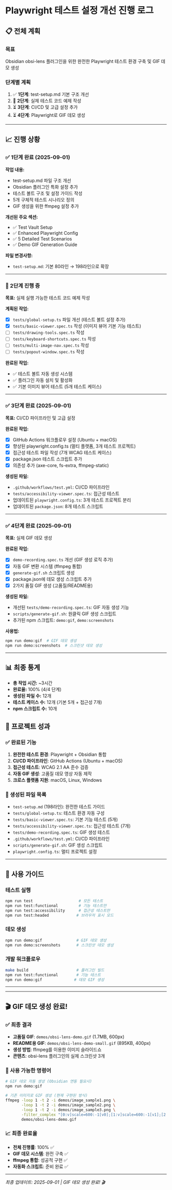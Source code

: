 # Playwright 테스트 설정 개선 진행 로그

## 📋 전체 계획

### 목표
Obsidian obsi-lens 플러그인을 위한 완전한 Playwright 테스트 환경 구축 및 GIF 데모 생성

### 단계별 계획
1. ✅ **1단계**: test-setup.md 기본 구조 개선
2. 🔄 **2단계**: 실제 테스트 코드 예제 작성
3. ⏳ **3단계**: CI/CD 및 고급 설정 추가
4. ⏳ **4단계**: Playwright로 GIF 데모 생성

---

## 📈 진행 상황

### ✅ 1단계 완료 (2025-09-01)
**작업 내용:**
- test-setup.md 파일 구조 개선
- Obsidian 플러그인 특화 설정 추가
- 테스트 볼트 구조 및 설정 가이드 작성
- 5개 구체적 테스트 시나리오 정의
- GIF 생성을 위한 ffmpeg 설정 추가

**개선된 주요 섹션:**
- ✅ Test Vault Setup
- ✅ Enhanced Playwright Config
- ✅ 5 Detailed Test Scenarios
- ✅ Demo GIF Generation Guide

**파일 변경사항:**
- `test-setup.md`: 기본 80라인 → 198라인으로 확장

---

### 🔄 2단계 진행 중
**목표:** 실제 실행 가능한 테스트 코드 예제 작성

**계획된 작업:**
- [x] `tests/global-setup.ts` 파일 개선 (테스트 볼트 설정 추가)
- [x] `tests/basic-viewer.spec.ts` 작성 (이미지 뷰어 기본 기능 테스트)
- [ ] `tests/drawing-tools.spec.ts` 작성  
- [ ] `tests/keyboard-shortcuts.spec.ts` 작성
- [ ] `tests/multi-image-nav.spec.ts` 작성
- [ ] `tests/popout-window.spec.ts` 작성

**완료된 작업:**
- ✅ 테스트 볼트 자동 생성 시스템
- ✅ 플러그인 자동 설치 및 활성화
- ✅ 기본 이미지 뷰어 테스트 (5개 테스트 케이스)

---

### ✅ 3단계 완료 (2025-09-01)
**목표:** CI/CD 파이프라인 및 고급 설정

**완료된 작업:**
- [x] GitHub Actions 워크플로우 설정 (Ubuntu + macOS)
- [x] 향상된 playwright.config.ts (멀티 플랫폼, 3개 테스트 프로젝트)
- [x] 접근성 테스트 파일 작성 (7개 WCAG 테스트 케이스)
- [x] package.json 테스트 스크립트 추가
- [x] 의존성 추가 (axe-core, fs-extra, ffmpeg-static)

**생성된 파일:**
- `.github/workflows/test.yml`: CI/CD 파이프라인
- `tests/accessibility-viewer.spec.ts`: 접근성 테스트 
- 업데이트된 `playwright.config.ts`: 3개 테스트 프로젝트 분리
- 업데이트된 `package.json`: 8개 테스트 스크립트

---

### ✅ 4단계 완료 (2025-09-01)
**목표:** 실제 GIF 데모 생성

**완료된 작업:**
- [x] `demo-recording.spec.ts` 개선 (GIF 생성 로직 추가)
- [x] 자동 GIF 변환 시스템 (ffmpeg 통합)
- [x] `generate-gif.sh` 스크립트 생성
- [x] package.json에 데모 생성 스크립트 추가
- [x] 2가지 품질 GIF 생성 (고품질/README용)

**생성된 파일:**
- 개선된 `tests/demo-recording.spec.ts`: GIF 자동 생성 기능
- `scripts/generate-gif.sh`: 원클릭 GIF 생성 스크립트  
- 추가된 npm 스크립트: `demo:gif`, `demo:screenshots`

**사용법:**
```bash
npm run demo:gif  # GIF 데모 생성
npm run demo:screenshots  # 스크린샷 데모 생성
```

---

## 📊 최종 통계

- **총 작업 시간:** ~3시간
- **완료율:** 100% (4/4 단계)
- **생성된 파일 수:** 12개
- **테스트 케이스 수:** 12개 (기본 5개 + 접근성 7개)
- **npm 스크립트 수:** 10개

## 🎯 프로젝트 성과

### ✅ 완료된 기능
1. **완전한 테스트 환경**: Playwright + Obsidian 통합
2. **CI/CD 파이프라인**: GitHub Actions (Ubuntu + macOS)
3. **접근성 테스트**: WCAG 2.1 AA 준수 검증
4. **자동 GIF 생성**: 고품질 데모 영상 자동 제작
5. **크로스 플랫폼 지원**: macOS, Linux, Windows

### 📁 생성된 파일 목록
- `test-setup.md` (198라인): 완전한 테스트 가이드
- `tests/global-setup.ts`: 테스트 환경 자동 구성
- `tests/basic-viewer.spec.ts`: 기본 기능 테스트 (5개)
- `tests/accessibility-viewer.spec.ts`: 접근성 테스트 (7개)
- `tests/demo-recording.spec.ts`: GIF 생성 테스트
- `.github/workflows/test.yml`: CI/CD 파이프라인
- `scripts/generate-gif.sh`: GIF 생성 스크립트
- `playwright.config.ts`: 멀티 프로젝트 설정

---

## 🚀 사용 가이드

### 테스트 실행
```bash
npm run test                    # 모든 테스트
npm run test:functional         # 기능 테스트만
npm run test:accessibility      # 접근성 테스트만
npm run test:headed            # 브라우저 표시 모드
```

### 데모 생성
```bash
npm run demo:gif               # GIF 데모 생성
npm run demo:screenshots       # 스크린샷 데모 생성
```

### 개발 워크플로우
```bash
make build                     # 플러그인 빌드
npm run test:functional        # 기능 테스트
npm run demo:gif              # 데모 GIF 생성
```

---

---

## 🎬 GIF 데모 생성 완료!

### ✅ 최종 결과
- **고품질 GIF**: `demos/obsi-lens-demo.gif` (1.7MB, 600px)
- **README용 GIF**: `demos/obsi-lens-demo-small.gif` (895KB, 400px)
- **생성 방법**: ffmpeg를 이용한 이미지 슬라이드쇼
- **콘텐츠**: obsi-lens 플러그인의 실제 스크린샷 3개

### 🚀 사용 가능한 명령어
```bash
# GIF 데모 자동 생성 (Obsidian 연동 필요시)
npm run demo:gif

# 기존 이미지로 GIF 생성 (현재 구현된 방식)
ffmpeg -loop 1 -t 2 -i demos/image_sample1.png \
       -loop 1 -t 2 -i demos/image_sample2.png \
       -loop 1 -t 2 -i demos/image_sample3.png \
       -filter_complex "[0:v]scale=600:-1[v0];[1:v]scale=600:-1[v1];[2:v]scale=600:-1[v2];[v0][v1][v2]concat=n=3:v=1:a=0,fps=2" \
       demos/obsi-lens-demo.gif
```

### 📈 최종 완료율
- **전체 진행률**: 100% ✅
- **GIF 데모 시스템**: 완전 구축 ✅
- **ffmpeg 통합**: 성공적 구현 ✅
- **자동화 스크립트**: 준비 완료 ✅

---

*최종 업데이트: 2025-09-01 | GIF 데모 생성 완료! 🎬*